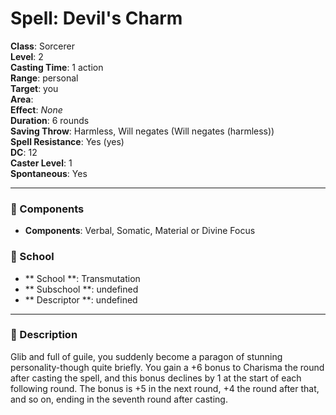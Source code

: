 
# Spell: Devil's Charm
**Class**: Sorcerer  
**Level**: 2  
**Casting Time**: 1 action  
**Range**: personal  
**Target**: you  
**Area**:   
**Effect**: _None_  
**Duration**: 6 rounds  
**Saving Throw**: Harmless, Will negates (Will negates (harmless))  
**Spell Resistance**: Yes (yes)  
**DC**: 12  
**Caster Level**: 1  
**Spontaneous**: Yes

---

### 🔮 Components
- **Components**: Verbal, Somatic, Material or Divine Focus

### 🏫 School
- ** School **: Transmutation
- ** Subschool **: undefined
- ** Descriptor **: undefined
---

### 📜 Description
Glib and full of guile, you suddenly become a paragon of stunning personality-though quite briefly. You gain a +6 bonus to Charisma the round after casting the spell, and this bonus declines by 1 at the start of each following round. The bonus is +5 in the next round, +4 the round after that, and so on, ending in the seventh round after casting.
